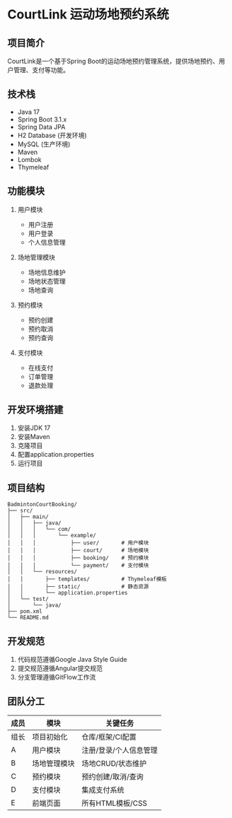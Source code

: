 # CourtLink 运动场地预约系统

## 项目简介
CourtLink是一个基于Spring Boot的运动场地预约管理系统，提供场地预约、用户管理、支付等功能。

## 技术栈
- Java 17
- Spring Boot 3.1.x
- Spring Data JPA
- H2 Database (开发环境)
- MySQL (生产环境)
- Maven
- Lombok
- Thymeleaf

## 功能模块
1. 用户模块
   - 用户注册
   - 用户登录
   - 个人信息管理

2. 场地管理模块
   - 场地信息维护
   - 场地状态管理
   - 场地查询

3. 预约模块
   - 预约创建
   - 预约取消
   - 预约查询

4. 支付模块
   - 在线支付
   - 订单管理
   - 退款处理

## 开发环境搭建
1. 安装JDK 17
2. 安装Maven
3. 克隆项目
4. 配置application.properties
5. 运行项目

## 项目结构
```
BadmintonCourtBooking/
├── src/
│   ├── main/
│   │   ├── java/
│   │   │   └── com/
│   │   │       └── example/
│   │   │           ├── user/       # 用户模块
│   │   │           ├── court/      # 场地模块
│   │   │           ├── booking/    # 预约模块
│   │   │           └── payment/    # 支付模块
│   │   └── resources/
│   │       ├── templates/          # Thymeleaf模板
│   │       ├── static/             # 静态资源
│   │       └── application.properties
│   └── test/
│       └── java/
├── pom.xml
└── README.md
```

## 开发规范
1. 代码规范遵循Google Java Style Guide
2. 提交规范遵循Angular提交规范
3. 分支管理遵循GitFlow工作流

## 团队分工
| 成员 | 模块                  | 关键任务                                |
|------|-----------------------|----------------------------------------|
| 组长 | 项目初始化            | 仓库/框架/CI配置                       |
| A    | 用户模块              | 注册/登录/个人信息管理                 |
| B    | 场地管理模块          | 场地CRUD/状态维护                      |
| C    | 预约模块              | 预约创建/取消/查询                     |
| D    | 支付模块              | 集成支付系统                           |
| E    | 前端页面              | 所有HTML模板/CSS                       | 